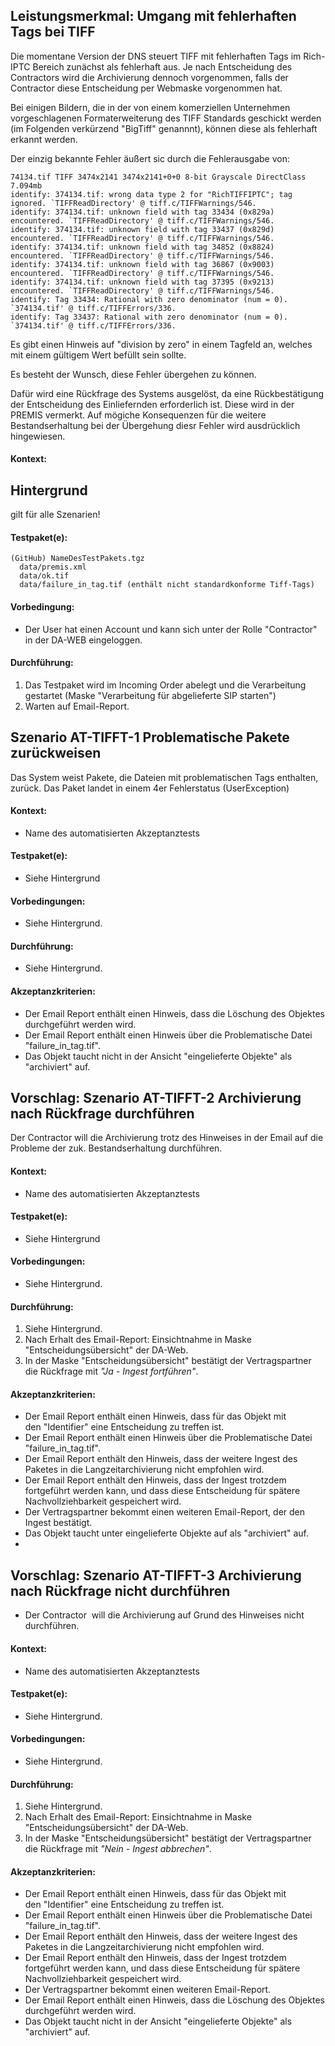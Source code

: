 ## Leistungsmerkmal: Umgang mit fehlerhaften Tags bei TIFF

Die momentane Version der DNS steuert TIFF mit fehlerhaften Tags im Rich-IPTC Bereich zunächst als fehlerhaft aus.
Je nach Entscheidung des Contractors wird die Archivierung dennoch vorgenommen, falls der Contractor diese Entscheidung per Webmaske vorgenommen hat. 

Bei einigen Bildern, die in der von einem komerziellen Unternehmen vorgeschlagenen Formaterweiterung des TIFF Standards geschickt werden (im Folgenden verkürzend "BigTiff" genannnt), können diese als fehlerhaft erkannt werden.

Der einzig bekannte Fehler äußert sic durch die Fehlerausgabe von: 

```
74134.tif TIFF 3474x2141 3474x2141+0+0 8-bit Grayscale DirectClass 7.094mb 
identify: 374134.tif: wrong data type 2 for "RichTIFFIPTC"; tag ignored. `TIFFReadDirectory' @ tiff.c/TIFFWarnings/546.
identify: 374134.tif: unknown field with tag 33434 (0x829a) encountered. `TIFFReadDirectory' @ tiff.c/TIFFWarnings/546.
identify: 374134.tif: unknown field with tag 33437 (0x829d) encountered. `TIFFReadDirectory' @ tiff.c/TIFFWarnings/546.
identify: 374134.tif: unknown field with tag 34852 (0x8824) encountered. `TIFFReadDirectory' @ tiff.c/TIFFWarnings/546.
identify: 374134.tif: unknown field with tag 36867 (0x9003) encountered. `TIFFReadDirectory' @ tiff.c/TIFFWarnings/546.
identify: 374134.tif: unknown field with tag 37395 (0x9213) encountered. `TIFFReadDirectory' @ tiff.c/TIFFWarnings/546.
identify: Tag 33434: Rational with zero denominator (num = 0). `374134.tif' @ tiff.c/TIFFErrors/336.
identify: Tag 33437: Rational with zero denominator (num = 0). `374134.tif' @ tiff.c/TIFFErrors/336.
```

Es gibt einen Hinweis auf "division by zero" in einem Tagfeld an, welches mit einem gültigem Wert befüllt sein sollte. 

Es besteht der Wunsch, diese Fehler übergehen zu können. 

Dafür wird eine Rückfrage des Systems ausgelöst, da eine Rückbestätigung der Entscheidung des Einliefernden erforderlich ist. Diese wird in der PREMIS vermerkt. Auf mögiche Konsequenzen für die weitere Bestandserhaltung bei der Übergehung diesr Fehler wird ausdrücklich hingewiesen.  

#### Kontext:

## Hintergrund

gilt für alle Szenarien!

#### Testpaket(e):

```
(GitHub) NameDesTestPakets.tgz
  data/premis.xml
  data/ok.tif
  data/failure_in_tag.tif (enthält nicht standardkonforme Tiff-Tags)
```

#### Vorbedingung:

* Der User hat einen Account und kann sich unter der Rolle "Contractor" in der DA-WEB&nbsp;eingeloggen.

#### Durchführung:

1. Das Testpaket wird im Incoming Order abelegt und die Verarbeitung gestartet (Maske "Verarbeitung für abgelieferte SIP starten")
1. Warten auf Email-Report.

## Szenario AT-TIFFT-1 Problematische Pakete zurückweisen

Das System weist Pakete, die Dateien mit problematischen Tags enthalten, zurück. Das Paket landet in einem 4er Fehlerstatus (UserException)

#### Kontext:

* Name des automatisierten Akzeptanztests


#### Testpaket(e):

* Siehe Hintergrund

#### Vorbedingungen:

* Siehe Hintergrund.

#### Durchführung:

* Siehe Hintergrund.

#### Akzeptanzkriterien:

* Der Email Report enthält einen Hinweis, dass die Löschung des Objektes durchgeführt werden wird.
* Der Email Report enthält einen Hinweis über die Problematische Datei "failure_in_tag.tif".
* Das Objekt taucht nicht in der Ansicht "eingelieferte Objekte" als "archiviert" auf.



## Vorschlag: Szenario AT-TIFFT-2 Archivierung nach Rückfrage durchführen 

Der Contractor will die Archivierung trotz des Hinweises in der Email auf die Probleme der zuk. Bestandserhaltung durchführen.

#### Kontext:

* Name des automatisierten Akzeptanztests

#### Testpaket(e):

* Siehe Hintergrund

#### Vorbedingungen:

* Siehe Hintergrund.

#### Durchführung:

1. Siehe Hintergrund.
1. Nach Erhalt des Email-Report: Einsichtnahme in Maske "Entscheidungsübersicht" der DA-Web.
1. In der Maske "Entscheidungsübersicht" bestätigt der Vertragspartner die Rückfrage mit *"Ja - Ingest fortführen"*.

#### Akzeptanzkriterien:

* Der Email Report enthält einen Hinweis, dass für das Objekt mit den&nbsp;﻿"Identifier" eine Entscheidung zu treffen ist.
* Der Email Report enthält einen Hinweis über die Problematische Datei "failure_in_tag.tif".
* Der Email Report enthält den Hinweis, dass der weitere Ingest des Paketes in die Langzeitarchivierung nicht empfohlen wird.
* Der Email Report enthält den Hinweis, dass der Ingest trotzdem fortgeführt werden kann, und dass diese Entscheidung für spätere Nachvollziehbarkeit gespeichert wird.
* Der Vertragspartner bekommt einen weiteren Email-Report, der den Ingest bestätigt.
* Das Objekt taucht unter eingelieferte Objekte auf als "archiviert" auf.&nbsp;
* &nbsp;

## Vorschlag: Szenario AT-TIFFT-3 Archivierung nach Rückfrage nicht durchführen 

* Der Contractor &nbsp;will die Archivierung auf Grund des Hinweises nicht durchführen.

#### Kontext:

* Name des automatisierten Akzeptanztests

#### Testpaket(e):

* Siehe Hintergrund.

#### Vorbedingungen:

* Siehe Hintergrund.

#### Durchführung:

1. Siehe Hintergrund.
1. Nach Erhalt des Email-Report: Einsichtnahme in Maske "Entscheidungsübersicht" der DA-Web.
1. In der Maske "Entscheidungsübersicht" bestätigt der Vertragspartner die Rückfrage mit *"Nein - Ingest abbrechen"*.

#### Akzeptanzkriterien:

* Der Email Report enthält einen Hinweis,&nbsp;dass für das Objekt mit den&nbsp;﻿"Identifier" eine Entscheidung zu treffen ist.
* Der Email Report enthält einen Hinweis über die Problematische Datei "failure_in_tag.tif".
* Der Email Report enthält den Hinweis, dass der weitere Ingest des Paketes in die Langzeitarchivierung nicht empfohlen wird.
* Der Email Report enthält den Hinweis, dass der Ingest trotzdem fortgeführt werden kann, und dass diese Entscheidung für spätere Nachvollziehbarkeit gespeichert wird.
* Der Vertragspartner bekommt einen weiteren Email-Report.
* Der Email Report enthält einen Hinweis, dass die Löschung des Objektes durchgeführt werden wird.
* Das Objekt taucht nicht in der Ansicht "eingelieferte Objekte" als "archiviert" auf.
